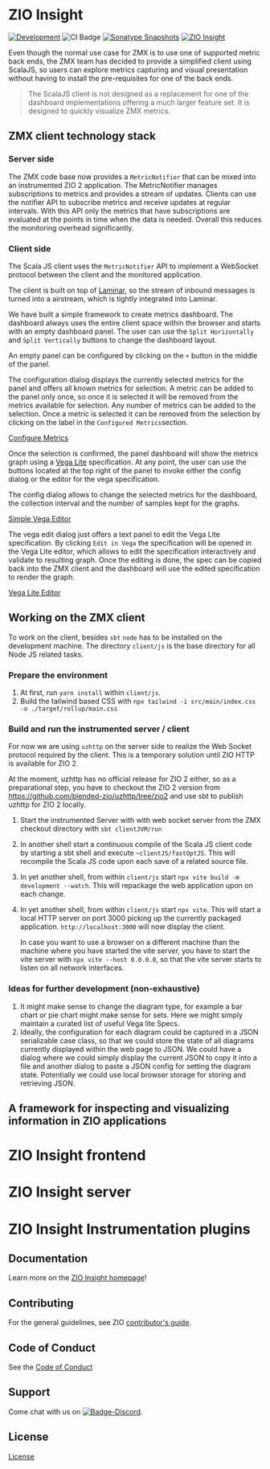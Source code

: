 [//]: # (This file was autogenerated using `zio-sbt-website` plugin via `sbt generateReadme` command.)
[//]: # (So please do not edit it manually. Instead, change "docs/index.md" file or sbt setting keys)
[//]: # (e.g. "readmeDocumentation" and "readmeSupport".)

# ZIO Insight

[![Development](https://img.shields.io/badge/Project%20Stage-Development-green.svg)](https://github.com/zio/zio/wiki/Project-Stages) ![CI Badge](https://github.com/zio/zio-insight/workflows/CI/badge.svg) [![Sonatype Snapshots](https://img.shields.io/nexus/s/https/oss.sonatype.org/dev.zio/zio-insights_2.13.svg?label=Sonatype%20Snapshot)](https://oss.sonatype.org/content/repositories/snapshots/dev/zio/zio-insights_2.13/) [![ZIO Insight](https://img.shields.io/github/stars/zio/zio-insight?style=social)](https://github.com/zio/zio-insight)

Even though the normal use case for ZMX is to use one of supported metric back ends, the ZMX team has decided
to provide a simplified client using ScalaJS, so users can explore metrics capturing and visual presentation
without having to install the pre-requisites for one of the back ends.

> The ScalaJS client is not designed as a replacement for one of the dashboard implementations offering a
> much larger feature set. It is designed to quickly visualize ZMX metrics.

## ZMX client technology stack

### Server side

The ZMX code base now provides a `MetricNotifier` that can be mixed into an instrumented ZIO 2 application.
The MetricNotifier manages subscriptions to metrics and provides a stream of updates. Clients can use the
notifier API to subscribe metrics and receive updates at regular intervals. With this API only the metrics
that have subscriptions are evaluated at the points in time when the data is needed. Overall this reduces
the monitoring overhead significantly.

### Client side

The Scala JS client uses the `MetricNotifier` API to implement a WebSocket protocol between the client and the
monitored application.

The client is built on top of [Laminar](https://laminar.dev/), so the stream of inbound messages is turned into
a airstream, which is tightly integrated into Laminar.

We have built a simple framework to create metrics dashboard. The dashboard always uses the entire client space
within the browser and starts with an empty dashboard panel. The user can use the `Split Horizontally` and
`Split Vertically` buttons to change the dashboard layout.

An empty panel can be configured by clicking on the `+` button in the middle of the panel.

The configuration dialog displays the currently selected metrics for the panel and offers all known metrics
for selection. A metric can be added to the panel only once, so once it is selected it will be removed from the
metrics available for selection. Any number of metrics can be added to the selection. Once a metric is selected it can be removed from the selection by clicking on the label in the `Configured Metrics`section.

[Configure Metrics](/zio-zmx/img/jsclient-config.png)

Once the selection is confirmed, the panel dashboard will show the metrics graph using a [Vega Lite](https://vega.github.io/vega-lite/) specification. At any point, the user can use the buttons located at the top right
of the panel to invoke either the config dialog or the editor for the vega specification.

The config dialog allows to change the selected metrics for the dashboard, the collection interval and the number of samples kept for the graphs.

[Simple Vega Editor](/zio-zmx/img/jsclient-vegaedit.png)

The vega edit dialog just offers a text panel to edit the Vega Lite specification. By clicking `Edit in Vega`
the specification will be opened in the Vega Lite editor, which allows to edit the specification interactively
and validate to resulting graph. Once the editing is done, the spec can be copied back into the ZMX client and
the dashboard will use the edited specification to render the graph.

[Vega Lite Editor](/zio-zmx/img/vegalite-edit.png)

## Working on the ZMX client

To work on the client, besides `sbt` `node` has to be installed on the development machine. The directory `client/js`
is the base directory for all Node JS related tasks.

### Prepare the environment

1. At first, run `yarn install` within `client/js`.
1. Build the tailwind based CSS with `npx tailwind -i src/main/index.css -o ./target/rollup/main.css`

### Build and run the instrumented server / client

For now we are using `uzhttp` on the server side to realize the Web Socket protocol required by the client.
This is a temporary solution until ZIO HTTP is available for ZIO 2.

At the moment, uzhttp has no official release for ZIO 2 either, so as a preparational step, you have
to checkout the ZIO 2 version from https://github.com/blended-zio/uzhttp/tree/zio2 and use sbt to publish
uzhttp for ZIO 2 locally.

1. Start the instrumented Server with with web socket server from the ZMX checkout directory with `sbt clientJVM/run`
1. In another shell start a continuous compile of the Scala JS client code by starting a sbt shell and execute `~clientJS/fastOptJS`. This will recompile the Scala JS code upon each save of a related source file.
1. In yet another shell, from within `client/js` start `npx vite build -m development --watch`. This will repackage
   the web application upon on each change.
1. In yet another shell, from within `client/js` start `npx vite`. This will start a local HTTP server on port
   3000 picking up the currently packaged application. `http://localhost:3000` will now display the client.

   In case you want to use a browser on a different machine than the machine where you have started the vite
   server, you have to start the vite server with `npx vite --host 0.0.0.0`, so that the vite server starts to
   listen on all network interfaces.

### Ideas for further development (non-exhaustive)

1. It might make sense to change the diagram type, for example a bar chart or pie chart might make sense for sets. Here we might simply maintain a curated list of useful Vega lite Specs.
1. Ideally, the configuration for each diagram could be captured in a JSON serializable case class, so that we could
   store the state of all diagrams currently displayed within the web page to JSON. We could have a dialog where we
   could simply display the current JSON to copy it into a file and another dialog to paste a JSON config for setting
   the diagram state. Potentially we could use local browser storage for storing and retrieving JSON. 

## A framework for inspecting and visualizing information in ZIO applications 

# ZIO Insight frontend 

# ZIO Insight server

# ZIO Insight Instrumentation plugins

## Documentation

Learn more on the [ZIO Insight homepage](https://zio.dev/ecosystem/)!

## Contributing

For the general guidelines, see ZIO [contributor's guide](https://zio.dev/about/contributing).

## Code of Conduct

See the [Code of Conduct](https://zio.dev/about/code-of-conduct)

## Support

Come chat with us on [![Badge-Discord]][Link-Discord].

[Badge-Discord]: https://img.shields.io/discord/629491597070827530?logo=discord "chat on discord"
[Link-Discord]: https://discord.gg/2ccFBr4 "Discord"

## License

[License](LICENSE)
